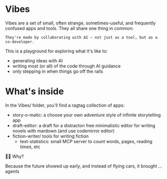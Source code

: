 # Vibes

Vibes are a set of small, often strange, sometimes-useful, and frequently confused apps and tools. They all share one thing in common:

    They're made by collaborating with AI — not just as a tool, but as a co-developer.

This is a playground for exploring what it's like to:
- generating ideas with AI
- writing most (or all) of the code through AI guidance
- only stepping in when things go off the rails

# What's inside

In the Vibes/ folder, you'll find a ragtag collection of apps:

- story-o-matic: a choose your own adventure style of infinite storytelling app
- draft-editor: a draft for a distracton free minimalistic editor for writing novels with mardown (and use codemirror editor)
- fiction-writer/ tools for writing fiction
    - text-statistics: small MCP server to count words, pages, reading times, etc

🧙‍♂️ Why?

Because the future showed up early, and instead of flying cars, it brought ... agents
